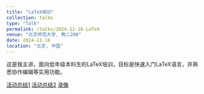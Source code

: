 ```yaml
---
title: "LaTeX培训"
collection: talks
type: "Talk"
permalink: /talks/2024-11-16-LaTeX
venue: "北京师范大学, 教二208"
date: 2024-11-16
location: "北京, 中国"
---
```



这是我主讲，面向低年级本科生的LaTeX培训，目标是快速入门LaTeX语言，并熟悉协作编辑等实用功能。


[活动总结1]([http://example2.com](https://mp.weixin.qq.com/s/NR5Dgl6huOd6ou7bZbA8LA))  [活动总结2](https:mp.weixin.qq.com/s/_PPaepBXuSiXQcllsuwpMA)   [录像](https://www.bilibili.com/video/BV1vwUaYkEQV/?spm_id_from=333.1387.homepage.video_card.click)

